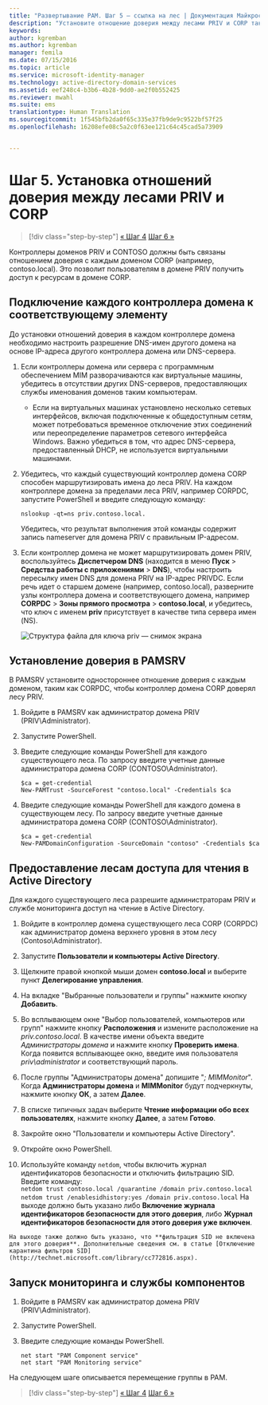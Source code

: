 ```yaml
---
title: "Развертывание PAM. Шаг 5 — ссылка на лес | Документация Майкрософт"
description: "Установите отношение доверия между лесами PRIV и CORP таким образом, чтобы привилегированные пользователи в PRIV могли обращаться к ресурсам в CORP."
keywords: 
author: kgremban
ms.author: kgremban
manager: femila
ms.date: 07/15/2016
ms.topic: article
ms.service: microsoft-identity-manager
ms.technology: active-directory-domain-services
ms.assetid: eef248c4-b3b6-4b28-9dd0-ae2f0b552425
ms.reviewer: mwahl
ms.suite: ems
translationtype: Human Translation
ms.sourcegitcommit: 1f545bfb2da0f65c335e37fb9de9c9522bf57f25
ms.openlocfilehash: 16208efe08c5a2c0f63ee121c64c45cad5a73909


---
```


# <a name="step-5-establish-trust-between-priv-and-corp-forests"></a>Шаг 5. Установка отношений доверия между лесами PRIV и CORP

>[!div class="step-by-step"]
[« Шаг 4](step-4-install-mim-components-on-pam-server.md)
[Шаг 6 »](step-6-transition-group-to-pam.md)


Контроллеры доменов PRIV и CONTOSO должны быть связаны отношением доверия с каждым доменом CORP (например, contoso.local). Это позволит пользователям в домене PRIV получить доступ к ресурсам в домене CORP.

## <a name="connect-each-domain-controller-to-its-counterpart"></a>Подключение каждого контроллера домена к соответствующему элементу

До установки отношений доверия в каждом контроллере домена необходимо настроить разрешение DNS-имен другого домена на основе IP-адреса другого контроллера домена или DNS-сервера.

1.  Если контроллеры домена или сервера с программным обеспечением MIM разворачиваются как виртуальные машины, убедитесь в отсутствии других DNS-серверов, предоставляющих службы именования доменов таким компьютерам.
    - Если на виртуальных машинах установлено несколько сетевых интерфейсов, включая подключенные к общедоступным сетям, может потребоваться временное отключение этих соединений или переопределение параметров сетевого интерфейса Windows. Важно убедиться в том, что адрес DNS-сервера, предоставленный DHCP, не используется виртуальными машинами.

2.  Убедитесь, что каждый существующий контроллер домена CORP способен маршрутизировать имена до леса PRIV. На каждом контроллере домена за пределами леса PRIV, например CORPDC, запустите PowerShell и введите следующую команду:

    ```
    nslookup -qt=ns priv.contoso.local.
    ```
    Убедитесь, что результат выполнения этой команды содержит запись nameserver для домена PRIV с правильным IP-адресом.

3.  Если контроллер домена не может маршрутизировать домен PRIV, воспользуйтесь **Диспетчером DNS** (находится в меню **Пуск** > **Средства работы с приложениями** > **DNS**), чтобы настроить пересылку имен DNS для домена PRIV на IP-адрес PRIVDC. Если речь идет о старшем домене (например, contoso.local), разверните узлы контроллера домена и соответствующего домена, например **CORPDC** > **Зоны прямого просмотра** > **contoso.local**, и убедитесь, что ключ с именем **priv** присутствует в качестве типа сервера имен (NS).

    ![Структура файла для ключа priv — снимок экрана](./media/PAM_GS_DNS_Manager.png)

## <a name="establish-trust-on-pamsrv"></a>Установление доверия в PAMSRV

В PAMSRV установите одностороннее отношение доверия с каждым доменом, таким как CORPDC, чтобы контроллер домена CORP доверял лесу PRIV.

1. Войдите в PAMSRV как администратор домена PRIV (PRIV\Administrator).

2.  Запустите PowerShell.

3.  Введите следующие команды PowerShell для каждого существующего леса. По запросу введите учетные данные администратора домена CORP (CONTOSO\Administrator).

    ```
    $ca = get-credential
    New-PAMTrust -SourceForest "contoso.local" -Credentials $ca
    ```

4.  Введите следующие команды PowerShell для каждого домена в существующем лесу. По запросу введите учетные данные администратора домена CORP (CONTOSO\Administrator).

    ```
    $ca = get-credential
    New-PAMDomainConfiguration -SourceDomain "contoso" -Credentials $ca
    ```

## <a name="give-forests-read-access-to-active-directory"></a>Предоставление лесам доступа для чтения в Active Directory

Для каждого существующего леса разрешите администраторам PRIV и службе мониторинга доступ на чтение в Active Directory.

1.  Войдите в контроллер домена существующего леса CORP (CORPDC) как администратор домена верхнего уровня в этом лесу (Contoso\Administrator).  
2.  Запустите **Пользователи и компьютеры Active Directory**.  
3.  Щелкните правой кнопкой мыши домен **contoso.local** и выберите пункт **Делегирование управления**.  
4.  На вкладке "Выбранные пользователи и группы" нажмите кнопку **Добавить**.  
5.  Во всплывающем окне "Выбор пользователей, компьютеров или групп" нажмите кнопку **Расположения** и измените расположение на *priv.contoso.local*.  В качестве имени объекта введите *Администраторы домена* и нажмите кнопку **Проверить имена**. Когда появится всплывающее окно, введите имя пользователя *priv\administrator* и соответствующий пароль.  
6.  После группы "Администраторы домена" допишите "*; MIMMonitor*". Когда **Администраторы домена** и **MIMMonitor** будут подчеркнуты, нажмите кнопку **ОК**, а затем **Далее**.  
7.  В списке типичных задач выберите **Чтение информации обо всех пользователях**, нажмите кнопку **Далее**, а затем **Готово**.  
8.  Закройте окно "Пользователи и компьютеры Active Directory".

9.  Откройте окно PowerShell.  
10.  Используйте команду `netdom`, чтобы включить журнал идентификаторов безопасности и отключить фильтрацию SID. Введите команду:  
    ```
    netdom trust contoso.local /quarantine /domain priv.contoso.local
    netdom trust /enablesidhistory:yes /domain priv.contoso.local
    ```
    На выходе должно быть указано либо **Включение журнала идентификаторов безопасности для этого доверия**, либо **Журнал идентификаторов безопасности для этого доверия уже включен**.

    На выходе также должно быть указано, что **фильтрация SID не включена для этого доверия**. Дополнительные сведения см. в статье [Отключение карантина фильтров SID](http://technet.microsoft.com/library/cc772816.aspx).

## <a name="start-the-monitoring-and-component-services"></a>Запуск мониторинга и службы компонентов

1.  Войдите в PAMSRV как администратор домена PRIV (PRIV\Administrator).

2.  Запустите PowerShell.

3.  Введите следующие команды PowerShell.

    ```
    net start "PAM Component service"
    net start "PAM Monitoring service"
    ```

На следующем шаге описывается перемещение группы в PAM.

>[!div class="step-by-step"]
[« Шаг 4](step-4-install-mim-components-on-pam-server.md)
[Шаг 6 »](step-6-transition-group-to-pam.md)



<!--HONumber=Nov16_HO2-->


